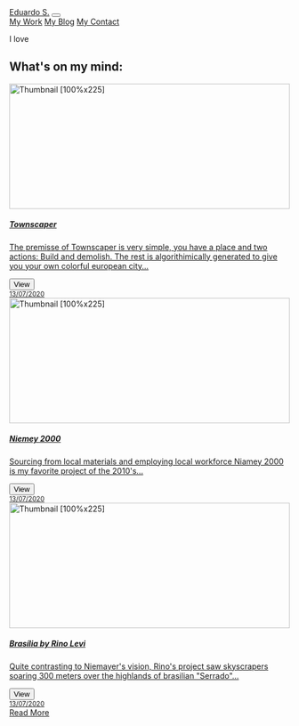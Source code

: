 <html lang="en" dir="ltr">

<head>
  <meta charset="utf-8">
  <title>Eduardo S</title>
  <link rel="stylesheet" href="https://stackpath.bootstrapcdn.com/bootstrap/4.5.0/css/bootstrap.min.css" integrity="sha384-9aIt2nRpC12Uk9gS9baDl411NQApFmC26EwAOH8WgZl5MYYxFfc+NcPb1dKGj7Sk" crossorigin="anonymous">
  <link rel="stylesheet" href="css/master.css">
  <link href="https://fonts.googleapis.com/css2?family=Abril+Fatface&family=Quicksand:wght@700&family=Roboto+Slab&display=swap" rel="stylesheet">
</head>

<body>
  <!-- navbar beginning -->
  <nav class="navbar navbar-expand-lg navbar-light">
    <a class="navbar-brand" href="index.html">Eduardo S.</a>
    <button class="navbar-toggler" type="button" data-toggle="collapse" data-target="#navbarNavAltMarkup" aria-controls="navbarNavAltMarkup" aria-expanded="false" aria-label="Toggle navigation">
      <span class="navbar-toggler-icon"></span>
    </button>
    <div class="collapse navbar-collapse" id="navbarNavAltMarkup">
      <div class="navbar-nav">
        <!-- <a class="nav-item nav-link active" href="#">Me <span class="sr-only">(current)</span></a> -->
        <a class="nav-item nav-link" href="#">My Work</a>
        <a class="nav-item nav-link" href="blog.html">My Blog</a>
        <a class="nav-item nav-link disabled" href="#">My Contact</a>
      </div>
    </div>
  </nav>
  <!-- navbar ending -->
  <div class="row">
    <div class="col-md-12 titlecard">
      <p id="title">I love <span class="typed-text"></span><span class="cursor">&nbsp;</span></p>
    </div>
  </div>
  <!-- h2 to introduce the cards -->
  <h2 id="whatsonmymind">What's on my mind:</h2>
  <!-- cards -->
  <div class="album py-5">
    <div class="container">
      <div class="row">
        <div class="col-md-4">
          <div class="card mb-4 box-shadow">
            <a href="https://store.steampowered.com/app/1291340/Townscaper/">
              <img class="card-img-top" data-src="holder.js/100px225?theme=thumb&amp;bg=55595c&amp;fg=eceeef&amp;text=Thumbnail" alt="Thumbnail [100%x225]"
                src="https://steamcdn-a.akamaihd.net/steam/apps/1291340/ss_23017d1b31ca7ba6356fc94c86d8650e793eb25b.1920x1080.jpg?t=1593531506" data-holder-rendered="true" style="height: 225px; width: 100%; display: block;">
              <div class="card-body">
                <h5 class="card-title">Townscaper</h5>
                <p class="card-text fading">The premisse of Townscaper is very simple, you have a place and two actions: Build and demolish. The rest is algorithimically generated to give you your own colorful european city...</p>
                <div class="d-flex justify-content-between align-items-center">
                  <div class="btn-group">
                    <button type="button" class="btn btn-sm btn-outline-secondary">View</button>
                  </div>
                  <small class="text-muted">13/07/2020</small>
                </div>
              </div>
            </a>
          </div>
        </div>
        <div class="col-md-4">
          <div class="card mb-4 box-shadow">
            <a href="https://store.steampowered.com/app/1291340/Townscaper/">
              <img class="card-img-top" data-src="holder.js/100px225?theme=thumb&amp;bg=55595c&amp;fg=eceeef&amp;text=Thumbnail" alt="Thumbnail [100%x225]"
                src="https://images.adsttc.com/media/images/596b/a7ff/b22e/38cf/d400/01fc/slideshow/East_entry%C2%A9united4design.jpg?1500227571" data-holder-rendered="true" style="height: 225px; width: 100%; display: block;">
              <div class="card-body">
                <h5 class="card-title">Niemey 2000</h5>
                <p class="card-text fading">Sourcing from local materials and employing local workforce Niamey 2000 is my favorite project of the 2010's...</p>
                <div class="d-flex justify-content-between align-items-center">
                  <div class="btn-group">
                    <button type="button" class="btn btn-sm btn-outline-secondary">View</button>
                  </div>
                  <small class="text-muted">13/07/2020</small>
                </div>
              </div>
            </a>
          </div>
        </div>
        <div class="col-md-4">
          <div class="card mb-4 box-shadow">
            <a href="https://store.steampowered.com/app/1291340/Townscaper/">
              <img class="card-img-top" data-src="holder.js/100px225?theme=thumb&amp;bg=55595c&amp;fg=eceeef&amp;text=Thumbnail" alt="Thumbnail [100%x225]"
                src="https://images.adsttc.com/media/images/526d/d237/e8e4/4ef4/c200/058c/slideshow/figura_1.jpg?1382928941" data-holder-rendered="true" style="height: 225px; width: 100%; display: block;">
              <div class="card-body">
                <h5 class="card-title">Brasília by Rino Levi</h5>
                <p class="card-text fading">Quite contrasting to Niemayer's vision, Rino's project saw skyscrapers soaring 300 meters over the highlands of brasilian "Serrado"...</p>
                <div class="d-flex justify-content-between align-items-center">
                  <div class="btn-group">
                    <button type="button" class="btn btn-sm btn-outline-secondary">View</button>
                  </div>
                  <small class="text-muted">13/07/2020</small>
                </div>
              </div>
            </a>
          </div>
        </div>
      </div>
      <nav class="navbar navbar-light justify-content-between">
        <span></span>
        <a class="btn btn-outline-dark" href="https://store.steampowered.com/app/1291340/Townscaper/" role="button">Read More</a>
      </nav>
    </div>
  </div>
  <!-- Script for the changing titlecard -->
  <script type="text/javascript" src="js/titlecard.js"></script>
  <!-- script for 3d model -->
  <script type="text/javascript" src="js/three.js"></script>
  <script type="text/javascript" scr="js/GLTFLoader.js"></script>
  <script type="text/javascript"  src="js/threesettings.js"></script>
</body>

</html>

<!-- this is a new card for a new post -->
<!--
<div class="col-md-4">
  <div class="card mb-4 box-shadow">
    <a href="https://store.steampowered.com/app/1291340/Townscaper/">
      <img class="card-img-top" data-src="holder.js/100px225?theme=thumb&amp;bg=55595c&amp;fg=eceeef&amp;text=Thumbnail" alt="Thumbnail [100%x225]"
        src="https://steamcdn-a.akamaihd.net/steam/apps/1291340/ss_23017d1b31ca7ba6356fc94c86d8650e793eb25b.1920x1080.jpg?t=1593531506" data-holder-rendered="true" style="height: 225px; width: 100%; display: block;">
      <div class="card-body">
        <h5 class="card-title">Townscaper</h5>
        <p class="card-text fading">The premisse of Townscaper is very simple, you have a place and two actions: Build and demolish. The rest is algorithimically generated to give you your own colorful european city...</p>
        <div class="d-flex justify-content-between align-items-center">
          <div class="btn-group">
            <button type="button" class="btn btn-sm btn-outline-secondary">View</button>
          </div>
          <small class="text-muted">13/07/2020</small>
        </div>
      </div>
    </a>
  </div>
</div>
-->
